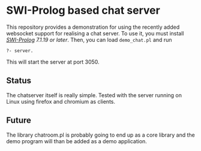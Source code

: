 # SWI-Prolog based chat server

This repository provides a demonstration for   using  the recently added
websocket support for realising a  chat  server.   To  use  it, you must
install *[SWI-Prolog](http://www.swi-prolog.org) 7.1.19 or later*. Then,
you can load `demo_chat.pl` and run

    ?- server.

This will start the server at port 3050.

## Status

The chatserver itself is really simple.   Tested with the server running
on Linux using firefox and chromium as clients.

## Future

The library chatroom.pl is probably going to   end  up as a core library
and the demo program will than be added as a demo application.
